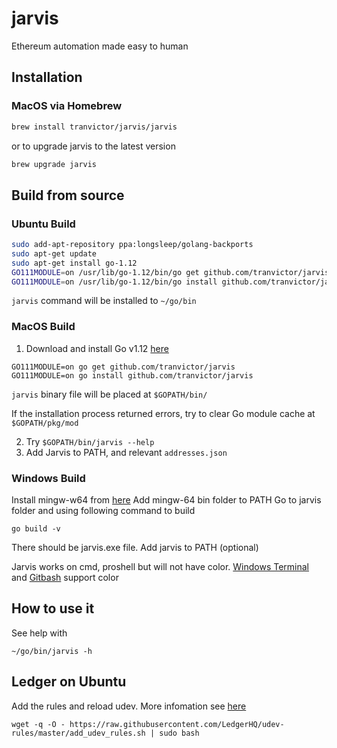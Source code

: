 # jarvis
Ethereum automation made easy to human

## Installation
### MacOS via Homebrew
```bash
brew install tranvictor/jarvis/jarvis
```
or to upgrade jarvis to the latest version
```bash
brew upgrade jarvis
```

## Build from source

### Ubuntu Build

```bash
sudo add-apt-repository ppa:longsleep/golang-backports
sudo apt-get update
sudo apt-get install go-1.12
GO111MODULE=on /usr/lib/go-1.12/bin/go get github.com/tranvictor/jarvis@v0.0.1
GO111MODULE=on /usr/lib/go-1.12/bin/go install github.com/tranvictor/jarvis
```

`jarvis` command will be installed to `~/go/bin`

### MacOS Build
1. Download and install Go v1.12 [here](https://golang.org/dl/)
```
GO111MODULE=on go get github.com/tranvictor/jarvis
GO111MODULE=on go install github.com/tranvictor/jarvis
```

`jarvis` binary file will be placed at `$GOPATH/bin/`

If the installation process returned errors, try to clear Go module cache at `$GOPATH/pkg/mod`

2. Try `$GOPATH/bin/jarvis --help`
3. Add Jarvis to PATH, and relevant `addresses.json`


### Windows Build
Install mingw-w64 from [here](https://sourceforge.net/projects/mingw-w64/files/Toolchains%20targetting%20Win32/Personal%20Builds/mingw-builds/installer/mingw-w64-install.exe/download)
Add mingw-64 bin folder to PATH
Go to jarvis folder and using following command to build
```
go build -v
```
There should be jarvis.exe file. Add jarvis to PATH (optional)

Jarvis works on cmd, proshell but will not  have color. 
[Windows Terminal](https://www.microsoft.com/en-us/p/windows-terminal-preview/9n0dx20hk701?activetab=pivot:overviewtab) and [Gitbash](https://gitforwindows.org/) support color


## How to use it

See help with
```
~/go/bin/jarvis -h
```

## Ledger on Ubuntu
Add the rules and reload udev. More infomation see [here](https://support.ledger.com/hc/en-us/articles/115005165269-Fix-connection-issues)
```
wget -q -O - https://raw.githubusercontent.com/LedgerHQ/udev-rules/master/add_udev_rules.sh | sudo bash
```
